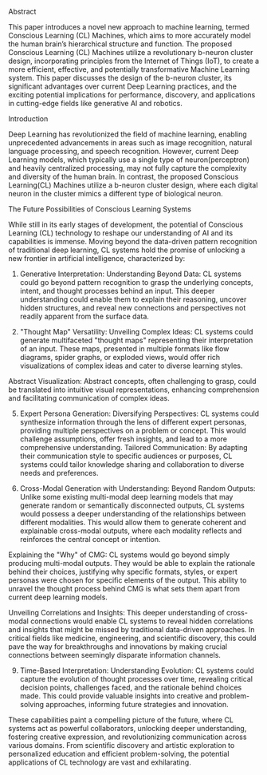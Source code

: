 Abstract

This paper introduces a novel new approach to machine learning, termed Conscious Learning (CL) Machines, which aims to more accurately model the human brain’s hierarchical structure and function. The proposed Conscious Learning (CL) Machines utilize a revolutionary b-neuron cluster design, incorporating principles from the Internet of Things (IoT), to create a more efficient, effective, and potentially transformative Machine Learning system. This paper discusses the design of the b-neuron cluster, its significant advantages over current Deep Learning practices, and the exciting potential implications for performance, discovery, and applications in cutting-edge fields like generative AI and robotics.

Introduction

Deep Learning has revolutionized the field of machine learning, enabling unprecedented advancements in areas such as image recognition, natural language processing, and speech recognition. However, current Deep Learning models, which typically use a single type of neuron(perceptron) and heavily centralized processing, may not fully capture the complexity and diversity of the human brain. In contrast, the proposed Conscious Learning(CL) Machines utilize a b-neuron cluster design, where each digital
neuron in the cluster mimics a different type of biological neuron.




The Future Possibilities of Conscious Learning Systems

While still in its early stages of development, the potential of Conscious Learning (CL) technology to reshape our understanding of AI and its capabilities is immense. Moving beyond the data-driven pattern recognition of traditional deep learning, CL systems hold the promise of unlocking a new frontier in artificial intelligence, characterized by:

1. Generative Interpretation:
Understanding Beyond Data: CL systems could go beyond pattern recognition to grasp the underlying concepts, intent, and thought processes behind an input. This deeper understanding could enable them to explain their reasoning, uncover hidden structures, and reveal new connections and perspectives not readily apparent from the surface data.


3. "Thought Map" Versatility:
Unveiling Complex Ideas: CL systems could generate multifaceted "thought maps" representing their interpretation of an input. These maps, presented in multiple formats like flow diagrams, spider graphs, or exploded views, would offer rich visualizations of complex ideas and cater to diverse learning styles.

Abstract Visualization: Abstract concepts, often challenging to grasp, could be translated into intuitive visual representations, enhancing comprehension and facilitating communication of complex ideas.


5. Expert Persona Generation:
Diversifying Perspectives: CL systems could synthesize information through the lens of different expert personas, providing multiple perspectives on a problem or concept. This would challenge assumptions, offer fresh insights, and lead to a more comprehensive understanding.
Tailored Communication: By adapting their communication style to specific audiences or purposes, CL systems could tailor knowledge sharing and collaboration to diverse needs and preferences.


7. Cross-Modal Generation with Understanding:
Beyond Random Outputs: Unlike some existing multi-modal deep learning models that may generate random or semantically disconnected outputs, CL systems would possess a deeper understanding of the relationships between different modalities. This would allow them to generate coherent and explainable cross-modal outputs, where each modality reflects and reinforces the central concept or intention.

Explaining the "Why" of CMG: CL systems would go beyond simply producing multi-modal outputs. They would be able to explain the rationale behind their choices, justifying why specific formats, styles, or expert personas were chosen for specific elements of the output. This ability to unravel the thought process behind CMG is what sets them apart from current deep learning models.

Unveiling Correlations and Insights: This deeper understanding of cross-modal connections would enable CL systems to reveal hidden correlations and insights that might be missed by traditional data-driven approaches. In critical fields like medicine, engineering, and scientific discovery, this could pave the way for breakthroughs and innovations by making crucial connections between seemingly disparate information channels.


9. Time-Based Interpretation:
Understanding Evolution: CL systems could capture the evolution of thought processes over time, revealing critical decision points, challenges faced, and the rationale behind choices made. This could provide valuable insights into creative and problem-solving approaches, informing future strategies and innovation.

These capabilities paint a compelling picture of the future, where CL systems act as powerful collaborators, unlocking deeper understanding, fostering creative expression, and revolutionizing communication across various domains. From scientific discovery and artistic exploration to personalized education and efficient problem-solving, the potential applications of CL technology are vast and exhilarating.

